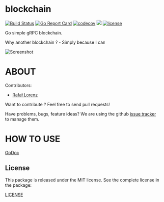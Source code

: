 blockchain
================
[![Build Status](https://travis-ci.org/vardius/blockchain.svg?branch=master)](https://travis-ci.org/vardius/blockchain)
[![Go Report Card](https://goreportcard.com/badge/github.com/vardius/blockchain)](https://goreportcard.com/report/github.com/vardius/blockchain)
[![codecov](https://codecov.io/gh/vardius/blockchain/branch/master/graph/badge.svg)](https://codecov.io/gh/vardius/blockchain)
[![](https://godoc.org/github.com/vardius/blockchain?status.svg)](https://pkg.go.dev/github.com/vardius/blockchain)
[![license](https://img.shields.io/github/license/mashape/apistatus.svg)](https://github.com/vardius/blockchain/blob/master/LICENSE.md)

Go simple gRPC blockchain.

Why another blockchain ? - Simply because I can

![Screenshot](../master/_layouts/screenshot.png)

ABOUT
==================================================
Contributors:

* [Rafał Lorenz](http://rafallorenz.com)

Want to contribute ? Feel free to send pull requests!

Have problems, bugs, feature ideas?
We are using the github [issue tracker](https://github.com/vardius/blockchain/issues) to manage them.

HOW TO USE
==================================================

[GoDoc](http://godoc.org/github.com/vardius/blockchain)

License
-------

This package is released under the MIT license. See the complete license in the package:

[LICENSE](LICENSE.md)
